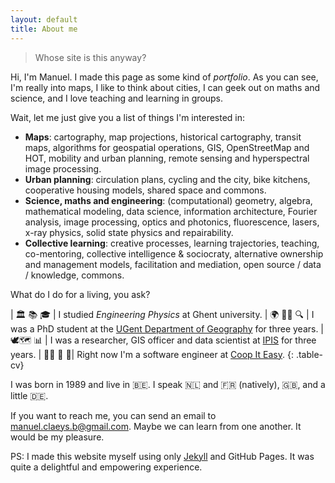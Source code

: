 ```yaml
---
layout: default
title: About me
---
```


> Whose site is this anyway?

Hi, I'm Manuel. I made this page as some kind of _portfolio_. As you can see, I'm really into maps, I like to think about cities, I can geek out on maths and science, and I love teaching and learning in groups.

Wait, let me just give you a list of things I'm interested in:

- **Maps**: cartography, map projections, historical cartography, transit maps, algorithms for geospatial operations, GIS, OpenStreetMap and HOT, mobility and urban planning, remote sensing and hyperspectral image processing.
- **Urban planning**: circulation plans, cycling and the city, bike kitchens, cooperative housing models, shared space and commons.
- **Science, maths and engineering**: (computational) geometry, algebra, mathematical modeling, data science, information architecture, Fourier analysis, image processing, optics and photonics, fluorescence, lasers, x-ray physics, solid state physics and repairability.
- **Collective learning**: creative processes, learning trajectories, teaching, co-mentoring, collective intelligence & sociocraty, alternative ownership and management models, facilitation and mediation, open source / data / knowledge, commons.

What do I do for a living, you ask?

| 🏛 📚 🎓 | I studied *Engineering Physics* at Ghent university.
| 🌍 👨‍🏫 🔍 | I was a PhD student at the [UGent Department of Geography](http://geoweb.ugent.be) for three years.
| 🕊🗺 📊 | I was a researcher, GIS officer and data scientist at [IPIS](http://ipisresearch.be) for three years.
| 👨‍💻 🌱 🤝| Right now I'm a software engineer at [Coop It Easy](https://coopiteasy.be).
{: .table-cv}

I was born in 1989 and live in 🇧🇪.	I speak 🇳🇱 and 🇫🇷 (natively), 🇬🇧, and a little 🇩🇪.<!--🍫🥖🍵🥨  🇳🇱🇫🇷🇬🇧🇩🇪-->

If you want to reach me, you can send an email to [manuel.claeys.b@gmail.com](mailto:manuel.claeys.b@gmail.com). Maybe we can learn from one another. It would be my pleasure.

PS: I made this website myself using only [Jekyll](https://jekyllrb.com/) and GitHub Pages. It was quite a delightful and empowering experience.
